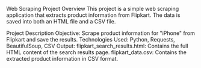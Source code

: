 Web Scraping Project
Overview
This project is a simple web scraping application that extracts product information from Flipkart. The data is saved into both an HTML file and a CSV file.
 
Project Description
Objective: Scrape product information for "iPhone" from Flipkart and save the results.
Technologies Used: Python, Requests, BeautifulSoup, CSV
Output:
flipkart_search_results.html: Contains the full HTML content of the search results page.
flipkart_data.csv: Contains the extracted product information in CSV format.
